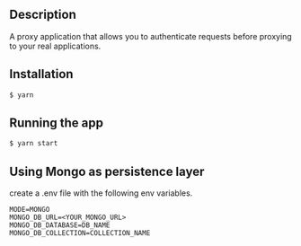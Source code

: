 ## Description

A proxy application that allows you to authenticate requests before proxying to your real applications.

## Installation

```bash
$ yarn
```

## Running the app

```bash
$ yarn start
```

## Using Mongo as persistence layer

create a .env file with the following env variables.
```text
MODE=MONGO
MONGO_DB_URL=<YOUR_MONGO_URL>
MONGO_DB_DATABASE=DB_NAME
MONGO_DB_COLLECTION=COLLECTION_NAME
```
